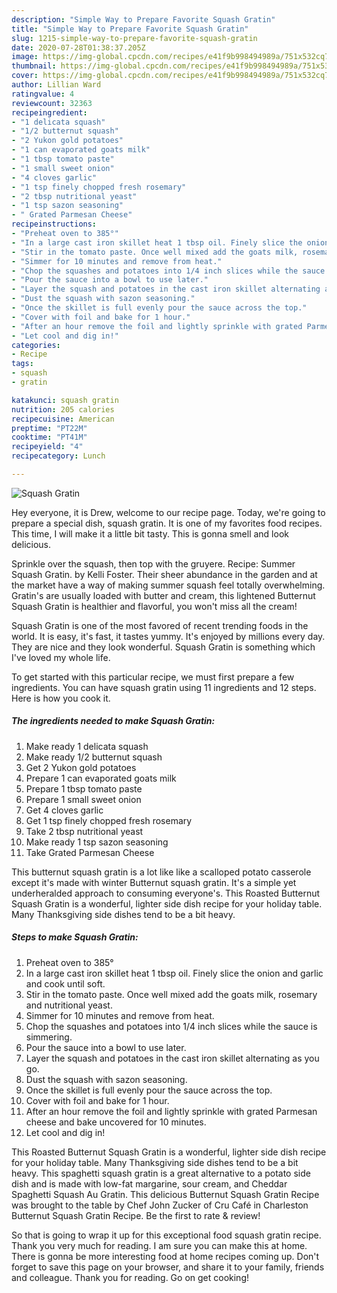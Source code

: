 ```yaml
---
description: "Simple Way to Prepare Favorite Squash Gratin"
title: "Simple Way to Prepare Favorite Squash Gratin"
slug: 1215-simple-way-to-prepare-favorite-squash-gratin
date: 2020-07-28T01:38:37.205Z
image: https://img-global.cpcdn.com/recipes/e41f9b998494989a/751x532cq70/squash-gratin-recipe-main-photo.jpg
thumbnail: https://img-global.cpcdn.com/recipes/e41f9b998494989a/751x532cq70/squash-gratin-recipe-main-photo.jpg
cover: https://img-global.cpcdn.com/recipes/e41f9b998494989a/751x532cq70/squash-gratin-recipe-main-photo.jpg
author: Lillian Ward
ratingvalue: 4
reviewcount: 32363
recipeingredient:
- "1 delicata squash"
- "1/2 butternut squash"
- "2 Yukon gold potatoes"
- "1 can evaporated goats milk"
- "1 tbsp tomato paste"
- "1 small sweet onion"
- "4 cloves garlic"
- "1 tsp finely chopped fresh rosemary"
- "2 tbsp nutritional yeast"
- "1 tsp sazon seasoning"
- " Grated Parmesan Cheese"
recipeinstructions:
- "Preheat oven to 385°"
- "In a large cast iron skillet heat 1 tbsp oil. Finely slice the onion and garlic and cook until soft."
- "Stir in the tomato paste. Once well mixed add the goats milk, rosemary and nutritional yeast."
- "Simmer for 10 minutes and remove from heat."
- "Chop the squashes and potatoes into 1/4 inch slices while the sauce is simmering."
- "Pour the sauce into a bowl to use later."
- "Layer the squash and potatoes in the cast iron skillet alternating as you go."
- "Dust the squash with sazon seasoning."
- "Once the skillet is full evenly pour the sauce across the top."
- "Cover with foil and bake for 1 hour."
- "After an hour remove the foil and lightly sprinkle with grated Parmesan cheese and bake uncovered for 10 minutes."
- "Let cool and dig in!"
categories:
- Recipe
tags:
- squash
- gratin

katakunci: squash gratin 
nutrition: 205 calories
recipecuisine: American
preptime: "PT22M"
cooktime: "PT41M"
recipeyield: "4"
recipecategory: Lunch

---
```



![Squash Gratin](https://img-global.cpcdn.com/recipes/e41f9b998494989a/751x532cq70/squash-gratin-recipe-main-photo.jpg)

Hey everyone, it is Drew, welcome to our recipe page. Today, we're going to prepare a special dish, squash gratin. It is one of my favorites food recipes. This time, I will make it a little bit tasty. This is gonna smell and look delicious.

Sprinkle over the squash, then top with the gruyere. Recipe: Summer Squash Gratin. by Kelli Foster. Their sheer abundance in the garden and at the market have a way of making summer squash feel totally overwhelming. Gratin&#39;s are usually loaded with butter and cream, this lightened Butternut Squash Gratin is healthier and flavorful, you won&#39;t miss all the cream!

Squash Gratin is one of the most favored of recent trending foods in the world. It is easy, it's fast, it tastes yummy. It's enjoyed by millions every day. They are nice and they look wonderful. Squash Gratin is something which I've loved my whole life.


To get started with this particular recipe, we must first prepare a few ingredients. You can have squash gratin using 11 ingredients and 12 steps. Here is how you cook it.

<!--inarticleads1-->

##### The ingredients needed to make Squash Gratin:

1. Make ready 1 delicata squash
1. Make ready 1/2 butternut squash
1. Get 2 Yukon gold potatoes
1. Prepare 1 can evaporated goats milk
1. Prepare 1 tbsp tomato paste
1. Prepare 1 small sweet onion
1. Get 4 cloves garlic
1. Get 1 tsp finely chopped fresh rosemary
1. Take 2 tbsp nutritional yeast
1. Make ready 1 tsp sazon seasoning
1. Take  Grated Parmesan Cheese


This butternut squash gratin is a lot like like a scalloped potato casserole except it&#39;s made with winter Butternut squash gratin. It&#39;s a simple yet underheralded approach to consuming everyone&#39;s. This Roasted Butternut Squash Gratin is a wonderful, lighter side dish recipe for your holiday table. Many Thanksgiving side dishes tend to be a bit heavy. 

<!--inarticleads2-->

##### Steps to make Squash Gratin:

1. Preheat oven to 385°
1. In a large cast iron skillet heat 1 tbsp oil. Finely slice the onion and garlic and cook until soft.
1. Stir in the tomato paste. Once well mixed add the goats milk, rosemary and nutritional yeast.
1. Simmer for 10 minutes and remove from heat.
1. Chop the squashes and potatoes into 1/4 inch slices while the sauce is simmering.
1. Pour the sauce into a bowl to use later.
1. Layer the squash and potatoes in the cast iron skillet alternating as you go.
1. Dust the squash with sazon seasoning.
1. Once the skillet is full evenly pour the sauce across the top.
1. Cover with foil and bake for 1 hour.
1. After an hour remove the foil and lightly sprinkle with grated Parmesan cheese and bake uncovered for 10 minutes.
1. Let cool and dig in!


This Roasted Butternut Squash Gratin is a wonderful, lighter side dish recipe for your holiday table. Many Thanksgiving side dishes tend to be a bit heavy. This spaghetti squash gratin is a great alternative to a potato side dish and is made with low-fat margarine, sour cream, and Cheddar Spaghetti Squash Au Gratin. This delicious Butternut Squash Gratin Recipe was brought to the table by Chef John Zucker of Cru Café in Charleston Butternut Squash Gratin Recipe. Be the first to rate &amp; review! 

So that is going to wrap it up for this exceptional food squash gratin recipe. Thank you very much for reading. I am sure you can make this at home. There is gonna be more interesting food at home recipes coming up. Don't forget to save this page on your browser, and share it to your family, friends and colleague. Thank you for reading. Go on get cooking!
